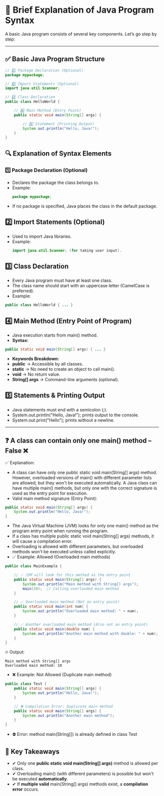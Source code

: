 # 📝 Brief Explanation of Java Program Syntax  

A basic Java program consists of several key components. Let’s go step by step:  

---

## ✅ Basic Java Program Structure  

```java
// 1️⃣ Package Declaration (Optional)
package mypackage;  

// 2️⃣ Import Statements (Optional)
import java.util.Scanner;  

// 3️⃣ Class Declaration
public class HelloWorld {  

    // 4️⃣ Main Method (Entry Point)
    public static void main(String[] args) {  

        // 5️⃣ Statement (Printing Output)
        System.out.println("Hello, Java!");  
    }  
}
```

## 🔍 Explanation of Syntax Elements
### 1️⃣ Package Declaration (Optional)
- Declares the package the class belongs to.
- Example:
  ```java
  package mypackage;
  ```
- If no package is specified, Java places the class in the default package.
## 2️⃣ Import Statements (Optional)
- Used to import Java libraries.
- Example:
  ```java
  import java.util.Scanner; (for taking user input).
  ```
## 3️⃣ Class Declaration
- Every Java program must have at least one class.
- The class name should start with an uppercase letter (CamelCase is preferred).
- Example:
```java
public class HelloWorld { ... }
```
## 4️⃣ Main Method (Entry Point of Program)
- Java execution starts from main() method.
- **Syntax:**
```java
public static void main(String[] args) { ... }
```
- **Keywords Breakdown:**
- **public** → Accessible by all classes.
- **static** → No need to create an object to call main().
- **void** → No return value.
- **String[] args** → Command-line arguments (optional).
## 5️⃣ Statements & Printing Output
- Java statements must end with a semicolon (;).
- System.out.println("Hello, Java!"); prints output to the console.
- System.out.print("Hello"); prints without a newline.

---
## ❓ A class can contain only one main() method – False ❌
✅ Explanation:
- A class can have only one public static void main(String[] args) method.
However, overloaded versions of main() with different parameter lists are allowed, but they won't be executed automatically.
A Java class can have multiple main() methods, but only one with the correct signature is used as the entry point for execution.
- Valid main method signature (Entry Point):
```java
public static void main(String[] args) {
    System.out.println("Hello, Java!");
}
```
- The Java Virtual Machine (JVM) looks for only one main() method as the program entry point when running the program.
- If a class has multiple public static void main(String[] args) methods, it will cause a compilation error.
- Overloading is allowed with different parameters, but overloaded methods won't be executed unless called explicitly.
- ✅ Example: Allowed (Overloaded main methods)
```java
public class MainExample {

    // ✅ JVM will look for this method as the entry point
    public static void main(String[] args) {
        System.out.println("Main method with String[] args");
        main(10);  // Calling overloaded main method
    }

    // ✅ Overloaded main method (Not an entry point)
    public static void main(int num) {
        System.out.println("Overloaded main method: " + num);
    }

    // ✅ Another overloaded main method (Also not an entry point)
    public static void main(double num) {
        System.out.println("Another main method with double: " + num);
    }
}
```
🔥 Output:
```
Main method with String[] args
Overloaded main method: 10
```
- ❌ Example: Not Allowed (Duplicate main method)
```java
public class Test {
    public static void main(String[] args) {
        System.out.println("Hello, Java!");
    }

    // ❌ Compilation Error: Duplicate main method
    public static void main(String[] args) {
        System.out.println("Another main method");
    }
}
```
- ⛔ Error: method main(String[]) is already defined in class Test

## 📌 Key Takeaways
- ✔ Only one **public static void main(String[] args)** method is allowed per class.
- ✔ Overloading main() (with different parameters) is possible but won't be executed **automatically**.
- ✔ If **multiple valid** main(String[] args) methods exist, a **compilation error** occurs.
